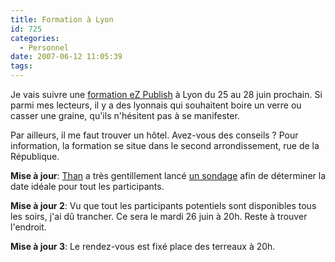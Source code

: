 ```yaml
---
title: Formation à Lyon
id: 725
categories:
  - Personnel
date: 2007-06-12 11:05:39
tags:
---
```


Je vais suivre une [formation eZ Publish](http://ez.no/fr/services/training) à Lyon du 25 au 28 juin prochain. Si parmi mes lecteurs, il y a des lyonnais qui souhaitent boire un verre ou casser une graine, qu'ils n'hésitent pas à se manifester.

Par ailleurs, il me faut trouver un hôtel. Avez-vous des conseils&nbsp;? Pour information, la formation se situe dans le second arrondissement, rue de la République.

**Mise à jour**: [Than](http://www.sutekidane.net/blog/) a très gentillement lancé [un sondage](http://www.doodle.ch/dpxMcZcNdz7d) afin de déterminer la date idéale pour tout les participants.

**Mise à jour 2**: Vu que tout les participants potentiels sont disponibles tous les soirs, j'ai dû trancher. Ce sera le mardi 26 juin à 20h. Reste à trouver l'endroit.

**Mise à jour 3**: Le rendez-vous est fixé place des terreaux à 20h.